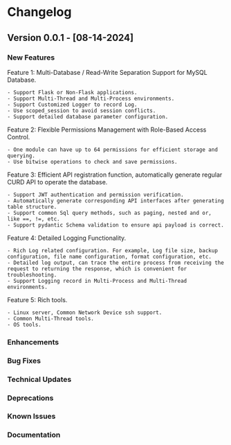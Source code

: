 # Changelog

## Version 0.0.1 - [08-14-2024]

### New Features

Feature 1: Multi-Database / Read-Write Separation Support for MySQL Database.

    - Support Flask or Non-Flask applications.
    - Support Multi-Thread and Multi-Process environments.
    - Support Customized Logger to record Log.
    - Use scoped_session to avoid session conflicts.
    - Support detailed database parameter configuration.

Feature 2: Flexible Permissions Management with Role-Based Access Control.

    - One module can have up to 64 permissions for efficient storage and querying.
    - Use bitwise operations to check and save permissions.

Feature 3: Efficient API registration function, automatically generate regular CURD API to operate the database.

    - Support JWT authentication and permission verification.
    - Automatically generate corresponding API interfaces after generating table structure.
    - Support common Sql query methods, such as paging, nested and or, like ==, !=, etc.
    - Support pydantic Schema validation to ensure api payload is correct.

Feature 4: Detailed Logging Functionality.

    - Rich Log related configuration. For example, Log file size, backup configuration, file name configuration, format configuration, etc.
    - Detailed log output, can trace the entire process from receiving the request to returning the response, which is convenient for troubleshooting.
    - Support Logging record in Multi-Process and Multi-Thread environments.

Feature 5: Rich tools.

    - Linux server, Common Network Device ssh support.
    - Common Multi-Thread tools.
    - OS tools.

### Enhancements

### Bug Fixes

### Technical Updates

### Deprecations

### Known Issues

### Documentation